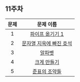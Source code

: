
## 11주차 

| 문제 | 문제 이름 |
|:------:|:---------:|
| 1 | [파이프 옮기기 1](https://www.acmicpc.net/problem/17070) |
| 2 | [문자열 지옥에 빠진 호석](https://www.acmicpc.net/problem/20166) |
| 3 | [알파벳](https://www.acmicpc.net/problem/1987) |
| 4 | [크게 만들기](https://www.acmicpc.net/problem/2812) |
| 5 | [준표의 조약돌](https://www.acmicpc.net/problem/15831) |
